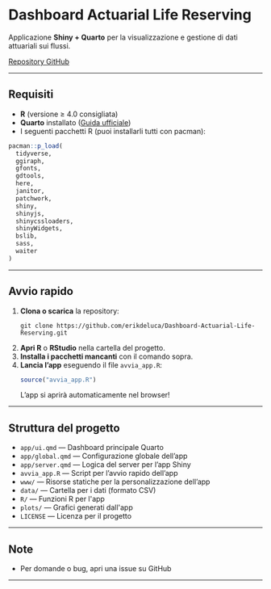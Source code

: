 # Dashboard Actuarial Life Reserving

Applicazione **Shiny + Quarto** per la visualizzazione e gestione di dati attuariali sui flussi.

[Repository GitHub](https://github.com/erikdeluca/Dashboard-Actuarial-Life-Reserving)

---

## Requisiti

- **R** (versione ≥ 4.0 consigliata)
- **Quarto** installato ([Guida ufficiale](https://quarto.org/docs/get-started/))
- I seguenti pacchetti R (puoi installarli tutti con pacman):

```r
pacman::p_load(
  tidyverse,
  ggiraph,
  gfonts,
  gdtools,
  here,
  janitor,
  patchwork,
  shiny,
  shinyjs,
  shinycssloaders,
  shinyWidgets,
  bslib,
  sass,
  waiter
)
```

---

## Avvio rapido

1. **Clona o scarica** la repository:
   ```
   git clone https://github.com/erikdeluca/Dashboard-Actuarial-Life-Reserving.git
   ```
2. **Apri R** o **RStudio** nella cartella del progetto.
3. **Installa i pacchetti mancanti** con il comando sopra.
4. **Lancia l’app** eseguendo il file `avvia_app.R`:
   ```r
   source("avvia_app.R")
   ```
   L’app si aprirà automaticamente nel browser!

---

## Struttura del progetto

- `app/ui.qmd` — Dashboard principale Quarto
- `app/global.qmd` — Configurazione globale dell’app
- `app/server.qmd` — Logica del server per l’app Shiny
- `avvia_app.R` — Script per l’avvio rapido dell’app
- `www/` — Risorse statiche per la personalizzazione dell’app
- `data/` — Cartella per i dati (formato CSV)
- `R/` — Funzioni R per l'app
- `plots/` — Grafici generati dall'app
- `LICENSE` — Licenza per il progetto

---

## Note

- Per domande o bug, apri una issue su GitHub

---
